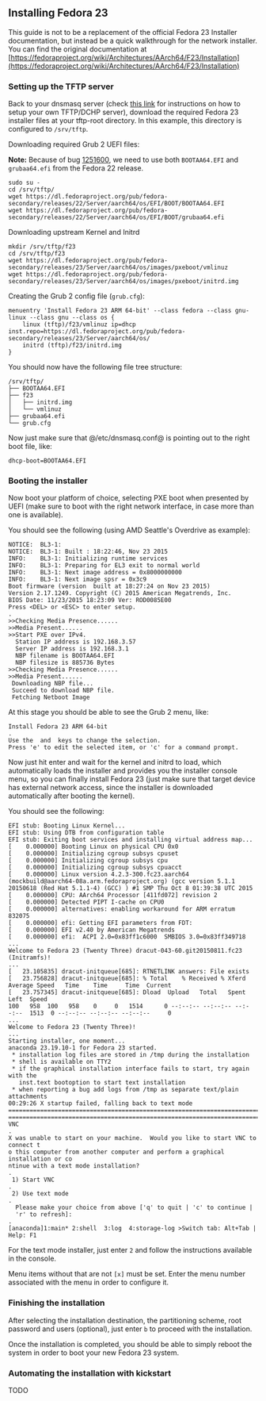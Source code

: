 ## Installing Fedora 23

This guide is not to be a replacement of the official Fedora 23 Installer documentation, but instead be a quick walkthrough for the network installer. You can find the original documentation at [https://fedoraproject.org/wiki/Architectures/AArch64/F23/Installation](https://fedoraproject.org/wiki/Architectures/AArch64/F23/Installation)

### Setting up the TFTP server

Back to your dnsmasq server (check [this link](DHCP-TFTP-Server-UEFI.md) for instructions on how to setup your own TFTP/DCHP server), download the required Fedora 23 installer files at your tftp-root directory. In this example, this directory is configured to `/srv/tftp`.

Downloading required Grub 2 UEFI files:

**Note:** Because of bug [1251600](https://bugzilla.redhat.com/show_bug.cgi?id=1251600), we need to use both `BOOTAA64.EFI` and `grubaa64.efi` from the Fedora 22 release.

```shell
sudo su -
cd /srv/tftp/
wget https://dl.fedoraproject.org/pub/fedora-secondary/releases/22/Server/aarch64/os/EFI/BOOT/BOOTAA64.EFI
wget https://dl.fedoraproject.org/pub/fedora-secondary/releases/22/Server/aarch64/os/EFI/BOOT/grubaa64.efi
```

Downloading upstream Kernel and Initrd

```shell
mkdir /srv/tftp/f23
cd /srv/tftp/f23
wget https://dl.fedoraproject.org/pub/fedora-secondary/releases/23/Server/aarch64/os/images/pxeboot/vmlinuz
wget https://dl.fedoraproject.org/pub/fedora-secondary/releases/23/Server/aarch64/os/images/pxeboot/initrd.img
```

Creating the Grub 2 config file (`grub.cfg`):

```shell
menuentry 'Install Fedora 23 ARM 64-bit' --class fedora --class gnu-linux --class gnu --class os {
    linux (tftp)/f23/vmlinuz ip=dhcp inst.repo=https://dl.fedoraproject.org/pub/fedora-secondary/releases/23/Server/aarch64/os/
    initrd (tftp)/f23/initrd.img
}
```

You should now have the following file tree structure:

```shell
/srv/tftp/
├── BOOTAA64.EFI
├── f23
│   ├── initrd.img
│   └── vmlinuz
├── grubaa64.efi
└── grub.cfg
```

Now just make sure that @/etc/dnsmasq.conf@ is pointing out to the right boot file, like:

```shell
dhcp-boot=BOOTAA64.EFI
```

### Booting the installer

Now boot your platform of choice, selecting PXE boot when presented by UEFI (make sure to boot with the right network interface, in case more than one is available).

You should see the following (using AMD Seattle's Overdrive as example):

```shell
NOTICE:  BL3-1: 
NOTICE:  BL3-1: Built : 18:22:46, Nov 23 2015
INFO:    BL3-1: Initializing runtime services
INFO:    BL3-1: Preparing for EL3 exit to normal world
INFO:    BL3-1: Next image address = 0x8000000000
INFO:    BL3-1: Next image spsr = 0x3c9
Boot firmware (version  built at 18:27:24 on Nov 23 2015)
Version 2.17.1249. Copyright (C) 2015 American Megatrends, Inc.                 
BIOS Date: 11/23/2015 18:23:09 Ver: ROD0085E00                                  
Press <DEL> or <ESC> to enter setup.  
.
>>Checking Media Presence......
>>Media Present......
>>Start PXE over IPv4.
  Station IP address is 192.168.3.57
  Server IP address is 192.168.3.1
  NBP filename is BOOTAA64.EFI
  NBP filesize is 885736 Bytes
>>Checking Media Presence......
>>Media Present......
 Downloading NBP file...
 Succeed to download NBP file.
 Fetching Netboot Image
```

At this stage you should be able to see the Grub 2 menu, like:

```shell
Install Fedora 23 ARM 64-bit
.
Use the  and  keys to change the selection.                       
Press 'e' to edit the selected item, or 'c' for a command prompt.
```

Now just hit enter and wait for the kernel and initrd to load, which automatically loads the installer and provides you the installer console menu, so you can finally install Fedora 23 (just make sure that target device has external network access, since the installer is downloaded automatically after booting the kernel).

You should see the following:

```shell
EFI stub: Booting Linux Kernel...
EFI stub: Using DTB from configuration table
EFI stub: Exiting boot services and installing virtual address map...
[    0.000000] Booting Linux on physical CPU 0x0
[    0.000000] Initializing cgroup subsys cpuset
[    0.000000] Initializing cgroup subsys cpu
[    0.000000] Initializing cgroup subsys cpuacct
[    0.000000] Linux version 4.2.3-300.fc23.aarch64 (mockbuild@aarch64-08a.arm.fedoraproject.org) (gcc version 5.1.1 20150618 (Red Hat 5.1.1-4) (GCC) ) #1 SMP Thu Oct 8 01:39:38 UTC 2015
[    0.000000] CPU: AArch64 Processor [411fd072] revision 2
[    0.000000] Detected PIPT I-cache on CPU0
[    0.000000] alternatives: enabling workaround for ARM erratum 832075
[    0.000000] efi: Getting EFI parameters from FDT:
[    0.000000] EFI v2.40 by American Megatrends
[    0.000000] efi:  ACPI 2.0=0x83ff1c6000  SMBIOS 3.0=0x83ff349718 
...
Welcome to Fedora 23 (Twenty Three) dracut-043-60.git20150811.fc23 (Initramfs)!
...
[   23.105835] dracut-initqueue[685]: RTNETLINK answers: File exists
[   23.756828] dracut-initqueue[685]: % Total    % Received % Xferd  Average Speed   Time    Time     Time  Current
[   23.757345] dracut-initqueue[685]: Dload  Upload   Total   Spent    Left  Speed
100   958  100   958    0     0   1514      0 --:--:-- --:--:-- --:--:--  1513  0 --:--:-- --:--:-- --:--:--     0
...
Welcome to Fedora 23 (Twenty Three)!
...
Starting installer, one moment...
anaconda 23.19.10-1 for Fedora 23 started.
 * installation log files are stored in /tmp during the installation
 * shell is available on TTY2
 * if the graphical installation interface fails to start, try again with the
   inst.text bootoption to start text installation
 * when reporting a bug add logs from /tmp as separate text/plain attachments
00:29:26 X startup failed, falling back to text mode
================================================================================
================================================================================
VNC
.
X was unable to start on your machine.  Would you like to start VNC to connect t
o this computer from another computer and perform a graphical installation or co
ntinue with a text mode installation?
.
 1) Start VNC
.
 2) Use text mode
.
  Please make your choice from above ['q' to quit | 'c' to continue |
  'r' to refresh]: 
.
[anaconda]1:main* 2:shell  3:log  4:storage-log >Switch tab: Alt+Tab | Help: F1 
```

For the text mode installer, just enter `2` and follow the instructions available in the console.

Menu items without that are not `[x]` must be set. Enter the menu number associated with the menu in order to configure it.

### Finishing the installation

After selecting the installation destination, the partitioning scheme, root password and users (optional), just enter `b` to proceed with the installation.

Once the installation is completed, you should be able to simply reboot the system in order to boot your new Fedora 23 system.

### Automating the installation with kickstart

TODO
